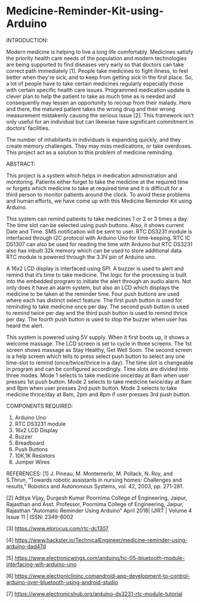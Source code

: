 # Medicine-Reminder-Kit-using-Arduino
INTRODUCTION:

Modern medicine is helping to live a long life comfortably. Medicines satisfy the priority health care needs of the population and modern technologies are being supported to find diseases very early so that doctors can take correct path immediately [1]. People take medicines to fight illness, to feel better when they're sick, and to keep from getting sick in the first place. So, a lot of people have to take certain medicines regularly especially those with certain specific health care issues. Programmed medication update is clever plan to help the patient to take as much time as is needed and consequently may lessen an opportunity to recoup from their malady. Here and there, the matured patient takes the wrong drug and their wrong measurement mistakenly causing the serious issue [2]. This framework isn't only useful for an individual but can likewise have significant commitment in doctors’ facilities. 

The number of inhabitants in individuals is expanding quickly, and they create memory challenges. They may miss medications, or take overdoses. This project act as a solution to this problem of medicine reminding.

ABSTRACT:

This project is a system which helps in medication administration and monitoring. Patients either forget to take the medicine at the required time or forgets which medicine to take at required time and it is difficult for a third person to monitor patients around the clock. To avoid these problems and human efforts, we have come up with this Medicine Reminder Kit using Arduino.

This system can remind patients to take medicines 1 or 2 or 3 times a day. The time slot can be selected using push buttons. Also, it shows current Date and Time. SMS notification will be sent to user.
RTC DS3231 module is interfaced through I2C protocol with Arduino Uno for time-keeping. RTC IC DS1307 can also be used for reading the time with Arduino but RTC DS3231 also has inbuilt 32k memory which can be used to store additional data. RTC module is powered through the 3.3V pin of Arduino uno. 

A 16x2 LCD display is interfaced using SPI. A buzzer is used to alert and remind that it’s time to take medicine. The logic for the processing is built into the embedded program to initiate the alert through an audio alarm. Not only does it have an alarm system, but also an LCD which displays the medicine to be taken at the reminder time.
Four push buttons are used where each has distinct select feature. The first push button is used for reminding to take medicine once per day. The second push button is used to remind twice per day and the third push button is used to remind thrice per day. The fourth push button is used to stop the buzzer when user has heard the alert.

This system is powered using 5V supply. When it first boots up, it shows a welcome massage. The LCD screen is set to cycle in three screens. The 1st screen shows massage as Stay Healthy, Get Well Soon. The second screen is a help screen which tells to press select push button to select any one time-slot to remind (once/twice/thrice in a day). The time slot is changeable in program and can be configured accordingly. 
Time slots are divided into three modes. Mode 1 selects to take medicine once/day at 8am when user presses 1st push button. Mode 2 selects to take medicine twice/day at 8am and 8pm when user presses 2nd push button. Mode 3 selects to take medicine thrice/day at 8am, 2pm and 8pm if user presses 3rd push button.

COMPONENTS REQUIRED:
1.	Arduino Uno 
2.	RTC DS3231 module
3.	16x2 LCD Display
4.	Buzzer
5.	Breadboard
6.	Push Buttons
7.	10K,1K Resistors
8.	Jumper Wires

REFERENCES:
[1] J. Pineau, M. Montemerlo, M. Pollack, N. Roy, and S.Thrun, “Towards robotic assistants in nursing homes: Challenges and results,” Robotics and Autonomous Systems, vol. 42, 2003, pp. 271-281.

[2] Aditya Vijay, Durgesh Kumar Poornima College of Engineering, Jaipur, Rajasthan and Asst. Professor, Poornima College of Engineering, Jaipur, Rajasthan “Automatic Reminder Using Arduino” April 2018| IJIRT | Volume 4 Issue 11 | ISSN: 2349-6002

[3] https://www.elprocus.com/rtc-dc1307

[4] https://www.hackster.io/TechnicalEngineer/medicine-reminder-using-arduino-dad47d

[5] https://www.electronicwings.com/anduino/hc-05-bluetooth-module-interfacing-wih-arduino-uno

[6] https://www.electroniclininc.comandroid-app-development-to-control-arduino-over-bluetooth-using-android-studio
 
[7] https://www.electronicshub.org/arduino-ds3231-rtc-module-tutorial

